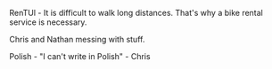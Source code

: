 RenTUl - It is difficult to walk long distances. That's why a bike rental service is necessary.

Chris and Nathan messing with stuff.

Polish - "I can't write in Polish" - Chris